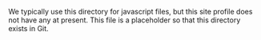 We typically use this directory for javascript files, 
but this site profile does not have any at present.
This file is a placeholder so that this directory
exists in Git. 
